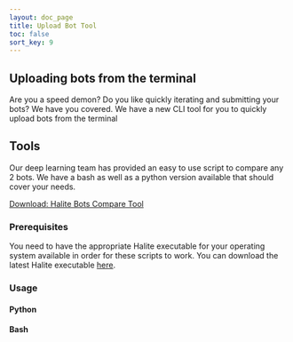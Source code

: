 ```yaml
---
layout: doc_page
title: Upload Bot Tool
toc: false
sort_key: 9
---
```


## Uploading bots from the terminal

Are you a speed demon? Do you like quickly iterating and submitting your bots? We have you covered. We have a new CLI tool for you to quickly upload bots from the terminal

## Tools

Our deep learning team has provided an easy to use script to compare any 2 bots. We have a bash as well as a python version available that should cover your needs.

[Download: Halite Bots Compare Tool](https://storage.cloud.google.com/halite-assets/compare_bots.zip)

### Prerequisites

You need to have the appropriate Halite executable for your operating system available in order for these scripts to work. You can download the latest Halite executable [here](/learn-programming-challenge/downloads-and-starter-bots). 

### Usage

#### Python


#### Bash